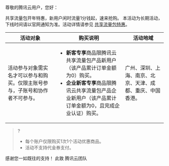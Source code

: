 尊敬的腾讯云用户，您好：

共享流量包开年特惠，新用户闲时流量1分钱起，速来抢购。
本活动为长期活动，下线时间请以官网通知为准。活动详情请参见 [共享流量包特惠](https://cloud.tencent.com/act/pro/first_purchase_ntp)。

| 活动对象 | 购买说明 | 活动地域 |
|---------|---------|---------|
| 活动参与对象需实名才可以参与和购买。仅限主账号参与，子账号和协作者不可参与。| <ul><li> **新客专享**商品限腾讯云共享流量包产品新用户（该产品累计订单金额为0）购买。</li> <li> **企业新客专享**商品限腾讯云共享流量包产品企业新用户（该产品累计订单金额为0，且完成企业认证）购买。</li> </ul> | 广州、深圳、上海、南京、北京、天津、成都、重庆、中国香港。 |

>?
>- 每个账户仅限购买1次1个活动优惠商品。
>- 活动不支持代金券支付。
>


感谢您一如既往的支持！
此致
腾讯云团队
